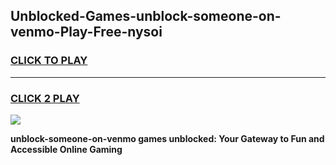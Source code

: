 
## Unblocked-Games-unblock-someone-on-venmo-Play-Free-nysoi
<h3>
<a href="https://premium76.site?title=unblock-someone-on-venmo&ref=20M">CLICK TO PLAY</a></h3>
<hr>

<h3>
<a href="https://premium76.site?title=unblock-someone-on-venmo&ref=20M">CLICK 2 PLAY</a>
  
</h3>

<a href="https://premium76.site?title=unblock-someone-on-venmo&ref=19M"><img src="https://clearcache.store/games.png"></a>


**unblock-someone-on-venmo games unblocked: Your Gateway to Fun and Accessible Online Gaming**
